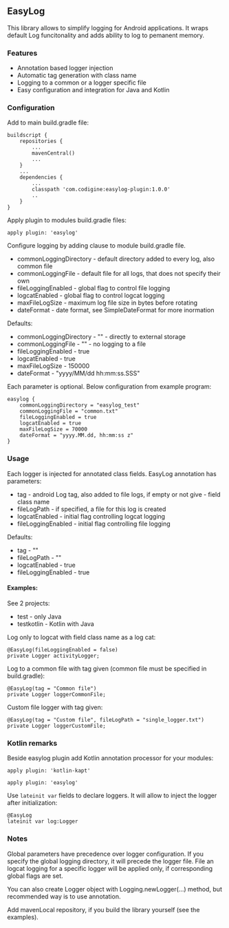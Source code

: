 ## EasyLog ##

This library allows to simplify logging for Android applications. It wraps default Log funcitonality and adds ability to log to pemanent memory.

### Features ### 
* Annotation based logger injection
* Automatic tag generation with class name
* Logging to a common or a logger specific file
* Easy configuration and integration for Java and Kotlin

### Configuration ###

Add to main build.gradle file:
```
buildscript {
    repositories {
        ...
        mavenCentral()
        ...
    }
    ...
    dependencies {
        ...
        classpath 'com.codigine:easylog-plugin:1.0.0'
        ..
    }
}
```

Apply plugin to modules build.gradle files:

```
apply plugin: 'easylog'
```

Configure logging by adding clause to module build.gradle file.

* commonLoggingDirectory - default directory added to every log, also common file
* commonLoggingFile - default file for all logs, that does not specify their own
* fileLoggingEnabled - global flag to control file logging
* logcatEnabled - global flag to control logcat logging
* maxFileLogSize - maximum log file size in bytes before rotating
* dateFormat - date format, see SimpleDateFormat for more inormation

Defaults:


* commonLoggingDirectory - "" - directly to external storage
* commonLoggingFile - "" - no logging to a file
* fileLoggingEnabled - true
* logcatEnabled - true
* maxFileLogSize - 150000
* dateFormat - "yyyy/MM/dd hh:mm:ss.SSS"

Each parameter is optional. Below configuration from example program:
```
easylog {
    commonLoggingDirectory = "easylog_test"
    commonLoggingFile = "common.txt"
    fileLoggingEnabled = true
    logcatEnabled = true
    maxFileLogSize = 70000
    dateFormat = "yyyy.MM.dd, hh:mm:ss z"
}

```

### Usage ###

Each logger is injected for annotated class fields. EasyLog annotation has parameters:

* tag - android Log tag, also added to file logs, if empty or not give - field class name
* fileLogPath - if specified, a file for this log is created
* logcatEnabled - initial flag controlling logcat logging
* fileLoggingEnabled - initial flag controlling file logging

Defaults:

* tag - ""
* fileLogPath - ""
* logcatEnabled - true
* fileLoggingEnabled - true

#### Examples: ####

See 2 projects:
* test - only Java
* testkotlin - Kotlin with Java

Log only to logcat with field class name as a log cat:
```
@EasyLog(fileLoggingEnabled = false)
private Logger activityLogger;
```
Log to a common file with tag given (common file must be specified in build.gradle):
```
@EasyLog(tag = "Common file")
private Logger loggerCommonFile;
```
Custom file logger with tag given:
```
@EasyLog(tag = "Custom file", fileLogPath = "single_logger.txt")
private Logger loggerCustomFile;
```

### Kotlin remarks ###

Beside easylog plugin add Kotlin annotation processor for your modules:

```
apply plugin: 'kotlin-kapt'

apply plugin: 'easylog'
```

Use ```lateinit var``` fields to declare loggers. It will allow to inject the logger after initialization:
```
@EasyLog
lateinit var log:Logger
```

### Notes ###
Global parameters have precedence over logger configuration. If you specify the global logging directory,
it will precede the logger file. File an logcat logging for a specific logger will be applied only, if
corresponding global flags are set.

You can also create Logger object with Logging.newLogger(...) method, but
recommended way is to use annotation.

Add mavenLocal repository, if you build the library yourself (see the examples).